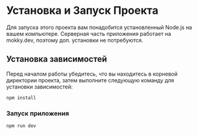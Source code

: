 # Установка и Запуск Проекта

Для запуска этого проекта вам понадобится установленный Node.js на вашем компьютере.
Серверная часть приложения работает на mokky.dev, поэтому доп. установки не потребуются.

## Установка зависимостей

Перед началом работы убедитесь, что вы находитесь в корневой директории проекта, затем выполните следующую команду для установки зависимостей:

```bash
npm install
```

### Запуск приложения

```bash
npm run dev
```
